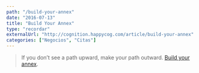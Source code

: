 ```yaml
---
path: "/build-your-annex"
date: "2016-07-13"
title: "Build Your Annex"
type: "recordar"
externalUrl: "http://cognition.happycog.com/article/build-your-annex"
categories: ["Negocios", "Citas"]
---
```


> If you don’t see a path upward, make your path outward. [Build your annex](http://cognition.happycog.com/article/build-your-annex).